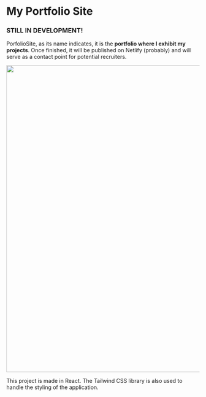 <h1>My Portfolio Site</h1>

<h3>STILL IN DEVELOPMENT!</h3>

<p>PorfolioSite, as its name indicates, it is the <strong>portfolio where I exhibit my projects</strong>. Once finished, it will be published on Netlify (probably) and will serve as a contact point for potential recruiters.</p>

<img src="https://user-images.githubusercontent.com/32562085/222621186-f81b3ca0-7094-4525-87e0-d474df94f1f4.png" width="800px">

<br>
<p>This project is made in React. The Tailwind CSS library is also used to handle the styling of the application.</p>
